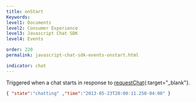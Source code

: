 ```yaml
---
title: onStart
Keywords:
level1: Documents
level2: Consumer Experience
level3: Javascript Chat SDK
level4: Events

order: 220
permalink: javascript-chat-sdk-events-onstart.html

indicator: chat
---
```


Triggered when a chat starts in response to [requestChat](consumer-experience-javascript-chat-startchatrequestchat.html){:target="_blank"}.

```json
{ "state":"chatting" ,"time":"2013-05-23T20:00:11.250-04:00" }
```
